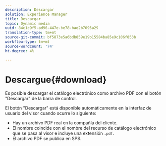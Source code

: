 ```yaml
---
description: Descargar
solution: Experience Manager
title: Descargar
topic: Dynamic media
uuid: 84c1c9f5-ad96-447e-be78-bae2b7095a29
translation-type: tm+mt
source-git-commit: bf5873e5a6bdb859e19b15584ba85e9c106f853b
workflow-type: tm+mt
source-wordcount: '74'
ht-degree: 4%

---
```



# Descargue{#download}

Es posible descargar el catálogo electrónico como archivo PDF con el botón &quot;Descargar&quot; de la barra de control.

El botón &quot;Descargar&quot; está disponible automáticamente en la interfaz de usuario del visor cuando ocurre lo siguiente:

* Hay un archivo PDF real en la compañía del cliente.
* El nombre coincide con el nombre del recurso de catálogo electrónico que se pasa al visor e incluye una extensión `.pdf`.
* El archivo PDF se publica en SPS.

